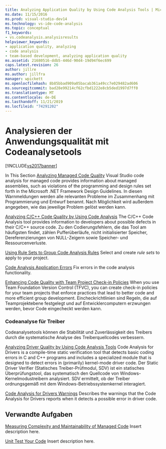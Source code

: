```yaml
---
title: Analyzing Application Quality by Using Code Analysis Tools | Microsoft Docs
ms.date: 11/15/2016
ms.prod: visual-studio-dev14
ms.technology: vs-ide-code-analysis
ms.topic: conceptual
f1_keywords:
- vs.codeanalysis.analysisresults
helpviewer_keywords:
- application quality, analyzing
- code analysis
- team-based development, analyzing application quality
ms.assetid: 21680516-ddb5-446d-90d4-19d94f6ec699
caps.latest.revision: 26
author: jillre
ms.author: jillfra
manager: wpickett
ms.openlocfilehash: 8b85bbad909a05bacab361a49cc7e029482ad606
ms.sourcegitcommit: bad28e99214cf62cfbd1222e8cb5ded1997d7ff0
ms.translationtype: MT
ms.contentlocale: de-DE
ms.lasthandoff: 11/21/2019
ms.locfileid: "74291202"
---
```

# <a name="analyzing-application-quality-by-using-code-analysis-tools"></a>Analysieren der Anwendungsqualität mit Codeanalysetools
[!INCLUDE[vs2017banner](../includes/vs2017banner.md)]

In This Section [Analyzing Managed Code Quality](../code-quality/analyzing-managed-code-quality-by-using-code-analysis.md) Visual Studio code analysis for managed code provides information about managed assemblies, such as violations of the programming and design rules set forth in the Microsoft .NET Framework Design Guidelines. In diesen Warnmeldungen werden alle relevanten Probleme im Zusammenhang mit Programmierung und Entwurf benannt. Nach Möglichkeit wird außerdem angegeben, wie das jeweilige Problem gelöst werden kann.

 [Analyzing C/C++ Code Quality by Using Code Analysis](../code-quality/analyzing-c-cpp-code-quality-by-using-code-analysis.md) The C/C++ Code Analysis tool provides information to developers about possible defects in their C/C++ source code. Zu den Codierungsfehlern, die das Tool am häufigsten findet, zählen Pufferüberläufe, nicht initialisierter Speicher, Dereferenzierungen von NULL-Zeigern sowie Speicher- und Ressourcenverluste.

 [Using Rule Sets to Group Code Analysis Rules](../code-quality/using-rule-sets-to-group-code-analysis-rules.md) Select and create *rule sets* to apply to your project.

 [Code Analysis Application Errors](../code-quality/code-analysis-application-errors.md) Fix errors in the code analysis functionality.

 [Enhancing Code Quality with Team Project Check-in Policies](../code-quality/enhancing-code-quality-with-team-project-check-in-policies.md) When you use Team Foundation Version Control (TFVC), you can create check-in policies for your team projects that enforce practices that lead to better code and more efficient group development. Eincheckrichtlinien sind Regeln, die auf Teamprojektebene festgelegt und auf Entwicklercomputern erzwungen werden, bevor Code eingecheckt werden kann.

### <a name="code-analysis-for-drivers"></a>Codeanalyse für Treiber
 Codeanalysetools können die Stabilität und Zuverlässigkeit des Treibers durch die systematische Analyse des Treiberquellcodes verbessern.

 [Analyzing Driver Quality by Using Code Analysis Tools](/windows-hardware/drivers/devtest/tools-for-verifying-drivers) Code Analysis for Drivers is a compile-time static verification tool that detects basic coding errors in C and C++ programs and includes a specialized module that is designed to detect errors in (primarily) kernel-mode driver code. Der Static Driver Verifier (Statisches Treiber-Prüfmodul, SDV) ist ein statisches Überprüfungstool, das systematisch den Quellcode von Windows-Kernelmodustreibern analysiert. SDV ermittelt, ob der Treiber ordnungsgemäß mit dem Windows-Betriebssystemkernel interagiert.

 [Code Analysis for Drivers Warnings](https://go.microsoft.com/fwlink/?LinkId=225920) Describes the warnings that the Code Analysis for Drivers reports when it detects a possible error in driver code.

## <a name="related-tasks"></a>Verwandte Aufgaben
 [Measuring Complexity and Maintainability of Managed Code](../code-quality/measuring-complexity-and-maintainability-of-managed-code.md) Insert description here.

 [Unit Test Your Code](../test/unit-test-your-code.md) Insert description here.
